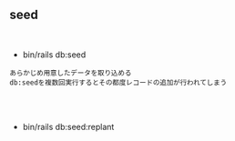 ## seed  
<br>

- bin/rails db:seed  
```
あらかじめ用意したデータを取り込める
db:seedを複数回実行するとその都度レコードの追加が行われてしまう
```
<br>
<br>

- bin/rails db:seed:replant  
```

```
